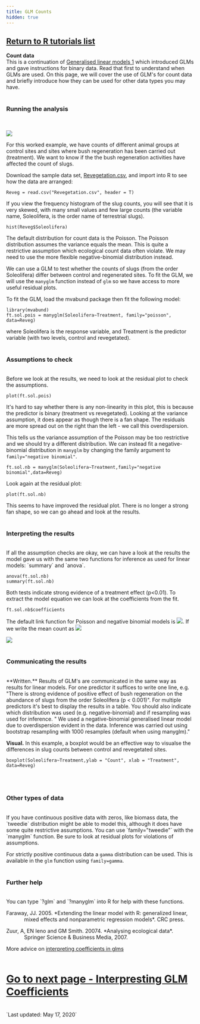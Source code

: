 ```yaml
---
title: GLM Counts
hidden: true
---
```

## [Return to R tutorials list](%base_url%/?r-language)

**Count data**
<br>
This is a continuation of [Generalised linear models 1](%base_url%/?glm-binary) which introduced GLMs and gave instructions for binary data. Read that first to understand when GLMs are used. On this page, we will cover the use of GLM's for count data and briefly introduce how they can be used for other data types you may have.
<br><br>

### Running the analysis
<br>

![](%theme_url%/img/GLM2_counts_image.jpg)

For this worked example, we have counts of different animal groups at control sites and sites where bush regeneration has been carried out (treatment). We want to know if the the bush regeneration activities have affected the count of slugs. 

Download the sample data set, [Revegetation.csv](%base_url%/Revegetation.csv), and import into R to see how the data are arranged:

```{r}
Reveg = read.csv("Revegetation.csv", header = T)
```

If you view the frequency histogram of the slug counts, you will see that it is very skewed, with many small values and few large counts (the variable name, Soleolifera, is the order name of terrestrial slugs).

```{r,out.width = '500px'}
hist(Reveg$Soleolifera)
```

The default distribution for count data is the Poisson. The Poisson distribution assumes the variance equals the mean. This is quite a restrictive assumption which ecological count data often violate. We may need to use the more flexible negative-binomial distribution instead. 

We can use a GLM to test whether the counts of slugs (from the order Soleolifera) differ between control and regenerated sites. To fit the GLM, we will use the `manyglm` function instead of `glm` so we have access to more useful residual plots. 

To fit the GLM, load the mvabund package then fit the following model: 

```{r}
library(mvabund)
ft.sol.pois = manyglm(Soleolifera~Treatment, family="poisson", data=Reveg)
```

where Soleolifera is the response variable, and Treatment is the predictor variable (with two levels, control and revegetated).
<br><br>

### Assumptions to check
<br>
Before we look at the results, we need to look at the residual plot to check the assumptions.

```{r,out.width = '500px'}
plot(ft.sol.pois)
```

It's hard to say whether there is any non-linearity in this plot, this is because the predictor is binary (treatment vs revegetated). Looking at the variance assumption, it does appear as though there is a fan shape. The residuals are more spread out on the right than the left - we call this overdispersion. 

This tells us the variance assumption of the Poisson may be too restrictive and we should try a different distribution. We can instead fit a negative-binomial distribution in `manyglm` by changing the family argument to `family="negative binomial"`.

```{r}
ft.sol.nb = manyglm(Soleolifera~Treatment,family="negative binomial",data=Reveg)
```

Look again at the residual plot:

```{r,out.width = '500px'}
plot(ft.sol.nb)
```

This seems to have improved the residual plot. There is no longer a strong fan shape, so we can go ahead and look at the results.
<br><br>

### Interpreting the results
<br>
If all the assumption checks are okay, we can have a look at the results the model gave us with the same two functions for inference as used for linear models: `summary` and `anova`.

```{r}
anova(ft.sol.nb)
summary(ft.sol.nb)
```

Both tests indicate strong evidence of a treatment effect (p<0.01). To extract the model equation we can look at the coefficients from the fit.

```{r}
ft.sol.nb$coefficients
```

The default link function for Poisson and negative binomial models is ![](https://latex.codecogs.com/svg.latex?\log). If we write the mean count as ![](https://latex.codecogs.com/svg.latex?\lambda)  

![](https://latex.codecogs.com/svg.latex?\log(\lambda)=-0.92+2.12\times\text{Treatment})
<br><br>

### Communicating the results
<br>
**Written.** Results of GLM's are communicated in the same way as results for linear models. For one predictor it suffices to write one line, e.g. "There is strong evidence of positive effect of bush regeneration on the abundance of slugs from the order Soleolifera (p < 0.001)". For multiple predictors it's best to display the results in a table. You should also indicate which distribution was used (e.g. negative-binomial) and if resampling was used for inference. " We used a negative-binomial generalised linear model due to overdispersion evident in the data. Inference was carried out using bootstrap resampling with 1000 resamples (default when using manyglm)."

**Visual.** In this example, a boxplot would be an effective way to visualse the differences in slug counts between control and revegetated sites.

```{r,out.width = '500px'}
boxplot(Soleolifera~Treatment,ylab = "Count", xlab = "Treatment", data=Reveg)
```
<br><br>

### Other types of data
<br>
If you have continuous positive data with zeros, like biomass data, the `tweedie` distribution might be able to model this, although it does have some quite restrictive assumptions. You can use `family="tweedie"` with the `manyglm` function. Be sure to look at residual plots for violations of assumptions. 

For strictly positive continuous data a `gamma` distribution can be used. This is available in the `glm` function using `family=gamma`. 
<br><br>

### Further help
<br>
You can type `?glm` and `?manyglm` into R for help with these functions.

<p style="margin-left: .5in; text-indent: -.5in;">Faraway, JJ. 2005. *Extending the linear model with R: generalized linear, mixed effects and nonparametric regression models*. CRC press.</p>

<p style="margin-left: .5in; text-indent: -.5in;">Zuur, A, EN Ieno and GM Smith. 20074. *Analysing ecological data*. Springer Science & Business Media, 2007.</p>

More advice on [interpreting coefficients in glms](%base_url%/?interpreting-glm-coefficients)
<br><br>
# [Go to next page - Interpresting GLM Coefficients](%base_url%/?interpreting-glm-coefficients)

<br>
`Last updated: May 17, 2020`